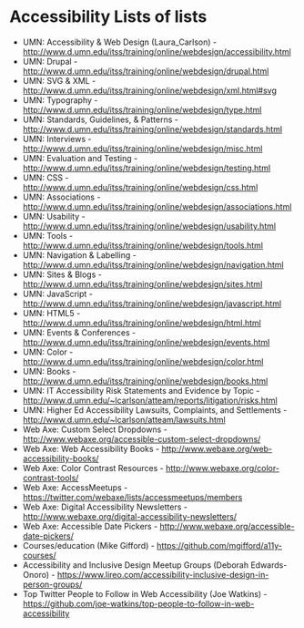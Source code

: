 # Accessibility Lists of lists

- UMN: Accessibility & Web Design (Laura_Carlson) - http://www.d.umn.edu/itss/training/online/webdesign/accessibility.html
- UMN: Drupal - http://www.d.umn.edu/itss/training/online/webdesign/drupal.html
- UMN: SVG & XML - http://www.d.umn.edu/itss/training/online/webdesign/xml.html#svg
- UMN: Typography - http://www.d.umn.edu/itss/training/online/webdesign/type.html
- UMN: Standards, Guidelines, & Patterns - http://www.d.umn.edu/itss/training/online/webdesign/standards.html
- UMN: Interviews - http://www.d.umn.edu/itss/training/online/webdesign/misc.html
- UMN: Evaluation and Testing - http://www.d.umn.edu/itss/training/online/webdesign/testing.html
- UMN: CSS - http://www.d.umn.edu/itss/training/online/webdesign/css.html
- UMN: Associations - http://www.d.umn.edu/itss/training/online/webdesign/associations.html
- UMN: Usability - http://www.d.umn.edu/itss/training/online/webdesign/usability.html
- UMN: Tools - http://www.d.umn.edu/itss/training/online/webdesign/tools.html
- UMN: Navigation & Labelling - http://www.d.umn.edu/itss/training/online/webdesign/navigation.html
- UMN: Sites & Blogs - http://www.d.umn.edu/itss/training/online/webdesign/sites.html
- UMN: JavaScript - http://www.d.umn.edu/itss/training/online/webdesign/javascript.html
- UMN: HTML5 - http://www.d.umn.edu/itss/training/online/webdesign/html.html
- UMN: Events & Conferences - http://www.d.umn.edu/itss/training/online/webdesign/events.html
- UMN: Color - http://www.d.umn.edu/itss/training/online/webdesign/color.html
- UMN: Books - http://www.d.umn.edu/itss/training/online/webdesign/books.html
- UMN: IT Accessibility Risk Statements and Evidence by Topic - http://www.d.umn.edu/~lcarlson/atteam/reports/litigation/risks.html
- UMN: Higher Ed Accessibility Lawsuits, Complaints, and Settlements - http://www.d.umn.edu/~lcarlson/atteam/lawsuits.html
- Web Axe: Custom Select Dropdowns - http://www.webaxe.org/accessible-custom-select-dropdowns/
- Web Axe: Web Accessibility Books - http://www.webaxe.org/web-accessibility-books/
- Web Axe: Color Contrast Resources - http://www.webaxe.org/color-contrast-tools/
- Web Axe: AccessMeetups - https://twitter.com/webaxe/lists/accessmeetups/members
- Web Axe: Digital Accessibility Newsletters - http://www.webaxe.org/digital-accessibility-newsletters/
- Web Axe: Accessible Date Pickers - http://www.webaxe.org/accessible-date-pickers/
- Courses/education (Mike Gifford) - https://github.com/mgifford/a11y-courses/
- Accessibility and Inclusive Design Meetup Groups (Deborah Edwards-Onoro) - https://www.lireo.com/accessibility-inclusive-design-in-person-groups/
- Top Twitter People to Follow in Web Accessibility (Joe Watkins) - https://github.com/joe-watkins/top-people-to-follow-in-web-accessibility
